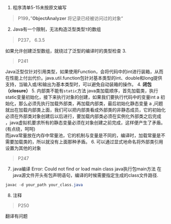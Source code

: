 1. 程序清单5-15未按原文编写
> P199，”**ObjectAnalyzer** 将记录已经被访问过的对象“
2.  Java有一个限制，无法构造泛型类型`T`的数组
> P237， 6.3.5

如果允许创建泛型数组，就绕过了泛型的编译时的类型检查
3.  
> P241

Java泛型仅针对引用类型，如果使用Function，会将代码中的int进行装箱，从而在性能上付出代价。java.util.function包针对基本类型的int、double和long提供支持，当输入或/和输出为基本类型时，可以避免自动装箱的操作。
4. **闭包（closure）**
5. 内部类不能有`static`方法
java类加载顺序，首先加载类，执行static变量初始化，接下来执行对象的创建，如果我们要执行代码中的变量int a 初始化，那么必须先执行加载外部类，再加载内部类，最后初始化静态变量 a ,问题就出在加载内部类上面，我们可以把内部类看成外部类的非静态成员，它的初始化必须在外部类对象创建后以后进行，要加载内部类必须在实例化外部类之后完成 ，java虚拟机要求所有的静态变量必须在对象创建之前完成，这样便产生了矛盾。  
(有点绕，呵呵)  
而java常量放在内存中常量池，它的机制与变量是不同的，编译时，加载常量是不需要加载类的，所以就没有上面那种矛盾。
6.  可以通过显式地命名将外部类引用设置为其他的对象
> P247
7. java编译 Error: Could not find or load main class java执行包main方法
在java源文件开头有包声明语句，编译的时候需要指定生成的class文件路径.
``` java
javac -d your_path your_class.java
```
8.  注释
> P250
> 
翻译有问题
<!--stackedit_data:
eyJoaXN0b3J5IjpbMjU2MTI3MDgzLDIwNzk0NDU5MDEsLTYyMz
U0NTgyNCwxNzIxNjMyNzE3LDQ1OTE2MzE3OCwtOTY3NzA3MTk1
XX0=
-->